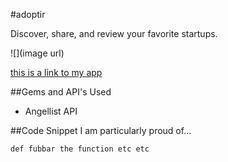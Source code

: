 #adoptir

Discover, share, and review your favorite startups.

![](image url)

[this is a link to my app](https://www.google.com)

##Gems and API's Used

- Angellist API

##Code Snippet
I am particularly proud of...

```
def fubbar the function etc etc
```

